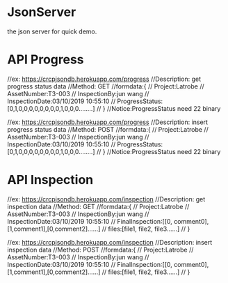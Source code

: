 # JsonServer
the json server for quick demo.

# API Progress

//ex: https://crcpjsondb.herokuapp.com/progress
//Description: get progress status data
//Method: GET
//formdata:{
    // Project:Latrobe
    // AssetNumber:T3-003
    // InspectionBy:jun wang
    // InspectionDate:03/10/2019 10:55:10
    // ProgressStatus:[0,1,0,0,0,0,0,0,0,0,1,0,0,0........]
// }
//Notice:ProgressStatus need 22 binary 

//ex: https://crcpjsondb.herokuapp.com/progress
//Description: insert progress status data
//Method: POST
//formdata:{
    // Project:Latrobe
    // AssetNumber:T3-003
    // InspectionBy:jun wang
    // InspectionDate:03/10/2019 10:55:10
    // ProgressStatus:[0,1,0,0,0,0,0,0,0,0,1,0,0,0........]
// }
//Notice:ProgressStatus need 22 binary 



# API Inspection

//ex: https://crcpjsondb.herokuapp.com/inspection
//Description: get inspection data
//Method: GET
//formdata:{
    // Project:Latrobe
    // AssetNumber:T3-003
    // InspectionBy:jun wang
    // InspectionDate:03/10/2019 10:55:10
    // FinalInspection:[[0, comment0],[1,comment1],[0,comment2]......]
    // files:[file1, file2, file3......]
// }


//ex: https://crcpjsondb.herokuapp.com/inspection
//Description: insert inspection data
//Method: POST
//formdata:{
    // Project:Latrobe
    // AssetNumber:T3-003
    // InspectionBy:jun wang
    // InspectionDate:03/10/2019 10:55:10
    // FinalInspection:[[0, comment0],[1,comment1],[0,comment2]......]
    // files:[file1, file2, file3......]
// }